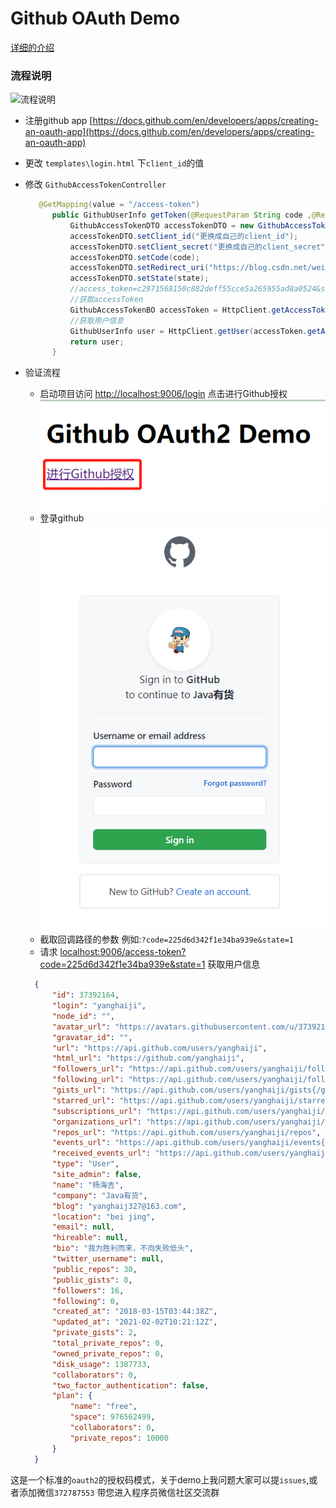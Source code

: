 # Github OAuth Demo 

[详细的介绍](https://blog.csdn.net/weixin_38937840/article/details/113573841)
### 流程说明
![流程说明](https://img-blog.csdnimg.cn/20210202211852855.png?x-oss-process=image/watermark,type_ZmFuZ3poZW5naGVpdGk,shadow_10,text_aHR0cHM6Ly9ibG9nLmNzZG4ubmV0L3dlaXhpbl8zODkzNzg0MA==,size_16,color_FFFFFF,t_70)

- 注册github app [https://docs.github.com/en/developers/apps/creating-an-oauth-app](https://docs.github.com/en/developers/apps/creating-an-oauth-app)

- 更改 `templates\login.html` 下`client_id`的值

- 修改 `GithubAccessTokenController`
    
    ```java
       @GetMapping(value = "/access-token")
          public GithubUserInfo getToken(@RequestParam String code ,@RequestParam String state) throws JsonProcessingException {
              GithubAccessTokenDTO accessTokenDTO = new GithubAccessTokenDTO();
              accessTokenDTO.setClient_id("更换成自己的client_id");
              accessTokenDTO.setClient_secret("更换成自己的client_secret");
              accessTokenDTO.setCode(code);
              accessTokenDTO.setRedirect_uri("https://blog.csdn.net/weixin_38937840/article/details/105382447");
              accessTokenDTO.setState(state);
              //access_token=c2971568150c882deff55cce5a265955ad8a0524&scope=user&token_type=bearer
              //获取accessToken
              GithubAccessTokenBO accessToken = HttpClient.getAccessToken(accessTokenDTO);
              //获取用户信息
              GithubUserInfo user = HttpClient.getUser(accessToken.getAccess_token(),accessToken.getToken_type());
              return user;
          }
    ```
- 验证流程

    - 启动项目访问 [http://localhost:9006/login](http://localhost:9006/login)
      点击进行Github授权
    ![login](img/login.png)
    - 登录github
    ![login](img/github_login.png)
    - 截取回调路径的参数
    例如:`?code=225d6d342f1e34ba939e&state=1`
    - 请求 [localhost:9006/access-token?code=225d6d342f1e34ba939e&state=1](localhost:9006/access-token?code=225d6d342f1e34ba939e&state=1) 获取用户信息
    ```json
      {
          "id": 37392164,
          "login": "yanghaiji",
          "node_id": "",
          "avatar_url": "https://avatars.githubusercontent.com/u/37392164?v=4",
          "gravatar_id": "",
          "url": "https://api.github.com/users/yanghaiji",
          "html_url": "https://github.com/yanghaiji",
          "followers_url": "https://api.github.com/users/yanghaiji/followers",
          "following_url": "https://api.github.com/users/yanghaiji/following{/other_user}",
          "gists_url": "https://api.github.com/users/yanghaiji/gists{/gist_id}",
          "starred_url": "https://api.github.com/users/yanghaiji/starred{/owner}{/repo}",
          "subscriptions_url": "https://api.github.com/users/yanghaiji/subscriptions",
          "organizations_url": "https://api.github.com/users/yanghaiji/orgs",
          "repos_url": "https://api.github.com/users/yanghaiji/repos",
          "events_url": "https://api.github.com/users/yanghaiji/events{/privacy}",
          "received_events_url": "https://api.github.com/users/yanghaiji/received_events",
          "type": "User",
          "site_admin": false,
          "name": "杨海吉",
          "company": "Java有货",
          "blog": "yanghaij327@163.com",
          "location": "bei jing",
          "email": null,
          "hireable": null,
          "bio": "我为胜利而来，不向失败低头",
          "twitter_username": null,
          "public_repos": 30,
          "public_gists": 0,
          "followers": 16,
          "following": 0,
          "created_at": "2018-03-15T03:44:38Z",
          "updated_at": "2021-02-02T10:21:12Z",
          "private_gists": 2,
          "total_private_repos": 0,
          "owned_private_repos": 0,
          "disk_usage": 1387733,
          "collaborators": 0,
          "two_factor_authentication": false,
          "plan": {
              "name": "free",
              "space": 976562499,
              "collaborators": 0,
              "private_repos": 10000
          }
      }
    ```
这是一个标准的`oauth2`的授权码模式，关于demo上我问题大家可以提`issues`,或者添加微信`372787553` 带您进入程序员微信社区交流群
